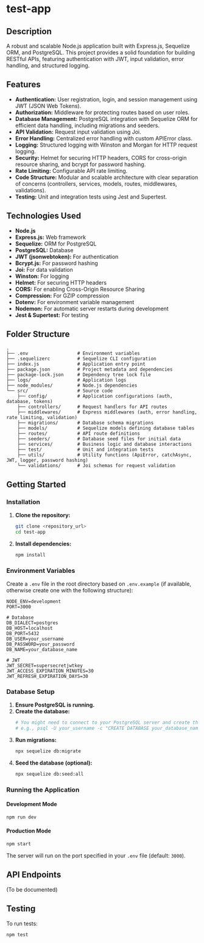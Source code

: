 # test-app

## Description
A robust and scalable Node.js application built with Express.js, Sequelize ORM, and PostgreSQL. This project provides a solid foundation for building RESTful APIs, featuring authentication with JWT, input validation, error handling, and structured logging.

## Features
-   **Authentication:** User registration, login, and session management using JWT (JSON Web Tokens).
-   **Authorization:** Middleware for protecting routes based on user roles.
-   **Database Management:** PostgreSQL integration with Sequelize ORM for efficient data handling, including migrations and seeders.
-   **API Validation:** Request input validation using Joi.
-   **Error Handling:** Centralized error handling with custom APIError class.
-   **Logging:** Structured logging with Winston and Morgan for HTTP request logging.
-   **Security:** Helmet for securing HTTP headers, CORS for cross-origin resource sharing, and bcrypt for password hashing.
-   **Rate Limiting:** Configurable API rate limiting.
-   **Code Structure:** Modular and scalable architecture with clear separation of concerns (controllers, services, models, routes, middlewares, validations).
-   **Testing:** Unit and integration tests using Jest and Supertest.

## Technologies Used
-   **Node.js**
-   **Express.js:** Web framework
-   **Sequelize:** ORM for PostgreSQL
-   **PostgreSQL:** Database
-   **JWT (jsonwebtoken):** For authentication
-   **Bcrypt.js:** For password hashing
-   **Joi:** For data validation
-   **Winston:** For logging
-   **Helmet:** For securing HTTP headers
-   **CORS:** For enabling Cross-Origin Resource Sharing
-   **Compression:** For GZIP compression
-   **Dotenv:** For environment variable management
-   **Nodemon:** For automatic server restarts during development
-   **Jest & Supertest:** For testing

## Folder Structure

```
.
├── .env                  # Environment variables
├── .sequelizerc          # Sequelize CLI configuration
├── index.js              # Application entry point
├── package.json          # Project metadata and dependencies
├── package-lock.json     # Dependency tree lock file
├── logs/                 # Application logs
├── node_modules/         # Node.js dependencies
└── src/                  # Source code
    ├── config/           # Application configurations (auth, database, tokens)
    ├── controllers/      # Request handlers for API routes
    ├── middlewares/      # Express middlewares (auth, error handling, rate limiting, validation)
    ├── migrations/       # Database schema migrations
    ├── models/           # Sequelize models defining database tables
    ├── routes/           # API route definitions
    ├── seeders/          # Database seed files for initial data
    ├── services/         # Business logic and database interactions
    ├── test/             # Unit and integration tests
    ├── utils/            # Utility functions (ApiError, catchAsync, JWT, logger, password hashing)
    └── validations/      # Joi schemas for request validation
```

## Getting Started

### Installation

1.  **Clone the repository:**
    ```bash
    git clone <repository_url>
    cd test-app
    ```
2.  **Install dependencies:**
    ```bash
    npm install
    ```

### Environment Variables

Create a `.env` file in the root directory based on `.env.example` (if available, otherwise create one with the following structure):

```
NODE_ENV=development
PORT=3000

# Database
DB_DIALECT=postgres
DB_HOST=localhost
DB_PORT=5432
DB_USER=your_username
DB_PASSWORD=your_password
DB_NAME=your_database_name

# JWT
JWT_SECRET=supersecretjwtkey
JWT_ACCESS_EXPIRATION_MINUTES=30
JWT_REFRESH_EXPIRATION_DAYS=30
```

### Database Setup

1.  **Ensure PostgreSQL is running.**
2.  **Create the database:**
    ```bash
    # You might need to connect to your PostgreSQL server and create the database manually
    # e.g., psql -U your_username -c "CREATE DATABASE your_database_name;"
    ```
3.  **Run migrations:**
    ```bash
    npx sequelize db:migrate
    ```
4.  **Seed the database (optional):**
    ```bash
    npx sequelize db:seed:all
    ```

### Running the Application

#### Development Mode
```bash
npm run dev
```

#### Production Mode
```bash
npm start
```

The server will run on the port specified in your `.env` file (default: `3000`).

## API Endpoints
(To be documented)

## Testing
To run tests:
```bash
npm test
```